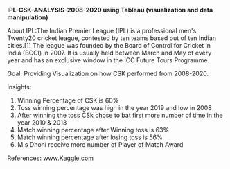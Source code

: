 **IPL-CSK-ANALYSIS-2008-2020 using Tableau (visualization and data manipulation)**

About IPL:The Indian Premier League (IPL) is a professional men's Twenty20 cricket league, contested by ten teams based out of ten Indian cities.[1] The league was founded by the Board of Control for Cricket in India (BCCI) in 2007. It is usually held between March and May of every year and has an exclusive window in the ICC Future Tours Programme.

Goal: Providing Visualization on how CSK performed from 2008-2020.

Insights:

  1. Winning Percentage of CSK is 60%
  2. Toss winning percentage was high in the year 2019 and low in 2008
  3. After winning the toss CSk chose to bat first more number of time in the year 2010 & 2013
  4. Match winning percentage after Winning toss is 63%
  5. Match winning percentage after losing toss is 56%
  6. M.s Dhoni receive more number of Player of Match Award


References:
www.Kaggle.com
